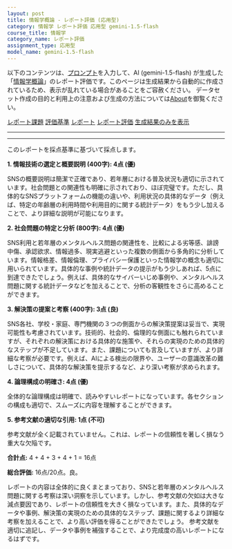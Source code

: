 ```yaml
---
layout: post
title: 情報学概論 - レポート評価 (応用型)
category: 情報学 レポート評価 応用型 gemini-1.5-flash
course_title: 情報学
category_name: レポート評価
assignment_type: 応用型
model_name: gemini-1.5-flash
---
```


以下のコンテンツは、[プロンプト](http://127.0.0.1:8000/generated/情報学/gemini-1.5-flash/prompt_レポート評価-応用型.md)を入力して、AI (gemini-1.5-flash) が生成した「[情報学概論](/contents/情報学/)」のレポート評価です。このページは生成結果から自動的に作成されているため、表示が乱れている場合があることをご容赦ください。
データセット作成の目的と利用上の注意および生成の方法については[About](/About)を御覧ください。

[レポート課題](../レポート課題-応用型)
[評価基準](../評価基準-応用型)
[レポート](../レポート-応用型)
[レポート評価](../レポート評価-応用型)
[生成結果のみを表示](http://127.0.0.1:8000/generated/情報学/gemini-1.5-flash/レポート評価-応用型.md)
  

***
***
  
このレポートを採点基準に基づいて採点します。

**1. 情報技術の選定と概要説明 (400字): 4点 (優)**

SNSの概要説明は簡潔で正確であり、若年層における普及状況も適切に示されています。社会問題との関連性も明確に示されており、ほぼ完璧です。ただし、具体的なSNSプラットフォームの機能の違いや、利用状況の具体的なデータ（例えば、特定の年齢層の利用時間や利用目的に関する統計データ）をもう少し加えることで、より詳細な説明が可能になります。


**2. 社会問題の特定と分析 (800字): 4点 (優)**

SNS利用と若年層のメンタルヘルス問題の関連性を、比較による劣等感、誹謗中傷、承認欲求、情報過多、現実逃避といった複数の側面から多角的に分析しています。情報格差、情報倫理、プライバシー保護といった情報学の概念も適切に用いられています。具体的な事例や統計データの提示がもう少しあれば、5点に到達できたでしょう。例えば、具体的なサイバーいじめ事例や、メンタルヘルス問題に関する統計データなどを加えることで、分析の客観性をさらに高めることができます。


**3. 解決策の提案と考察 (400字): 3点 (良)**

SNS各社、学校・家庭、専門機関の３つの側面からの解決策提案は妥当で、実現可能性も考慮されています。技術的、社会的、倫理的な側面にも触れられていますが、それぞれの解決策における具体的な施策や、それらの実現のための具体的なステップが不足しています。また、課題についても言及していますが、より詳細な考察が必要です。例えば、AIによる検出の限界や、ユーザーの意識改革の難しさについて、具体的な解決策を提示するなど、より深い考察が求められます。


**4. 論理構成の明確さ: 4点 (優)**

全体的な論理構成は明確で、読みやすいレポートになっています。各セクションの構成も適切で、スムーズに内容を理解することができます。


**5. 参考文献の適切な引用: 1点 (不可)**

参考文献が全く記載されていません。これは、レポートの信頼性を著しく損なう重大な欠陥です。


**合計点:** 4 + 4 + 3 + 4 + 1 = 16点


**総合評価:** 16点/20点。良。

レポートの内容は全体的に良くまとまっており、SNSと若年層のメンタルヘルス問題に関する考察は深い洞察を示しています。しかし、参考文献の欠如は大きな減点要因であり、レポートの信頼性を大きく損なっています。また、具体的なデータや事例、解決策の実現のための具体的なステップ、課題に関するより詳細な考察を加えることで、より高い評価を得ることができたでしょう。  参考文献を適切に追記し、データや事例を補強することで、より完成度の高いレポートになるはずです。

